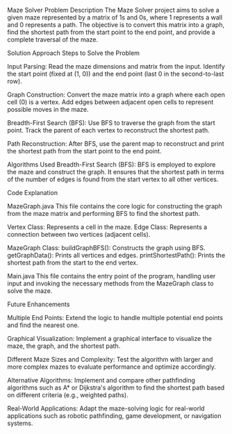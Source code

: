 Maze Solver
Problem Description
The Maze Solver project aims to solve a given maze represented by a matrix of 1s and 0s, where 1 represents a wall and 0 represents a path. The objective is to convert this matrix into a graph, find the shortest path from the start point to the end point, and provide a complete traversal of the maze.

Solution Approach
Steps to Solve the Problem

Input Parsing:
Read the maze dimensions and matrix from the input.
Identify the start point (fixed at (1, 0)) and the end point (last 0 in the second-to-last row).

Graph Construction:
Convert the maze matrix into a graph where each open cell (0) is a vertex.
Add edges between adjacent open cells to represent possible moves in the maze.

Breadth-First Search (BFS):
Use BFS to traverse the graph from the start point.
Track the parent of each vertex to reconstruct the shortest path.

Path Reconstruction:
After BFS, use the parent map to reconstruct and print the shortest path from the start point to the end point.

Algorithms Used
Breadth-First Search (BFS): BFS is employed to explore the maze and construct the graph. It ensures that the shortest path in terms of the number of edges is found from the start vertex to all other vertices.

Code Explanation

MazeGraph.java
This file contains the core logic for constructing the graph from the maze matrix and performing BFS to find the shortest path.

Vertex Class: Represents a cell in the maze.
Edge Class: Represents a connection between two vertices (adjacent cells).

MazeGraph Class:
buildGraphBFS(): Constructs the graph using BFS.
getGraphData(): Prints all vertices and edges.
printShortestPath(): Prints the shortest path from the start to the end vertex.

Main.java
This file contains the entry point of the program, handling user input and invoking the necessary methods from the MazeGraph class to solve the maze.

Future Enhancements

Multiple End Points:
Extend the logic to handle multiple potential end points and find the nearest one.

Graphical Visualization:
Implement a graphical interface to visualize the maze, the graph, and the shortest path.

Different Maze Sizes and Complexity:
Test the algorithm with larger and more complex mazes to evaluate performance and optimize accordingly.

Alternative Algorithms:
Implement and compare other pathfinding algorithms such as A* or Dijkstra's algorithm to find the shortest path based on different criteria (e.g., weighted paths).

Real-World Applications:
Adapt the maze-solving logic for real-world applications such as robotic pathfinding, game development, or navigation systems.
